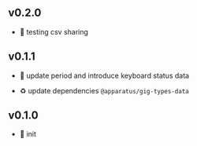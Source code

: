 ## v0.2.0

* 🌱 testing csv sharing

## v0.1.1

* 🐞 update period and introduce keyboard status data

* ♻️ update dependencies `@apparatus/gig-types-data`

## v0.1.0

* 🐣 init
